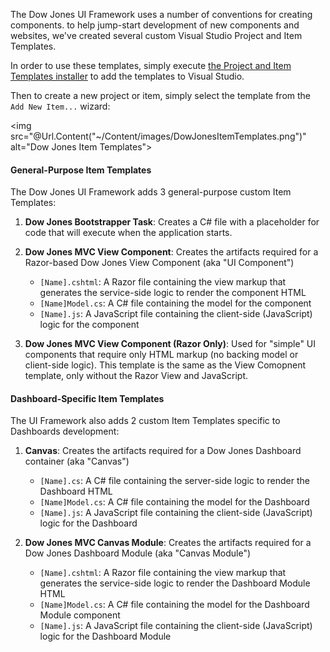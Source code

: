 The Dow Jones UI Framework uses a number of conventions for creating components.
to help jump-start development of new components and websites, we've created several custom Visual Studio Project and Item Templates.

In order to use these templates, simply execute <a href="file:///sbkntsfap05.dowjones.net/client_share/DJ Infrastructure/Tools/Dow Jones Templates.vsi">the Project and Item Templates installer</a> to add the templates to Visual Studio.

Then to create a new project or item, simply select the template from the `Add New Item...` wizard:

<img src="@Url.Content("~/Content/images/DowJonesItemTemplates.png")" alt="Dow Jones Item Templates">

#### General-Purpose Item Templates
The Dow Jones UI Framework adds 3 general-purpose custom Item Templates:

1. **Dow Jones Bootstrapper Task**: Creates a C# file with a placeholder for code that will execute when the application starts.

2. **Dow Jones MVC View Component**: Creates the artifacts required for a Razor-based Dow Jones View Component (aka "UI Component")
	* `[Name].cshtml`: A Razor file containing the view markup that generates the service-side logic to render the component HTML
	* `[Name]Model.cs`: A C# file containing the model for the component
	* `[Name].js`: A JavaScript file containing the client-side (JavaScript) logic for the component

3. **Dow Jones MVC View Component (Razor Only)**: Used for "simple" UI components that require only HTML markup (no backing model or client-side logic).  This template is the same as the View Comopnent template, only without the Razor View and JavaScript.


#### Dashboard-Specific Item Templates
The UI Framework also adds 2 custom Item Templates specific to Dashboards development:

1. **Canvas**: Creates the artifacts required for a Dow Jones Dashboard container (aka "Canvas")
	* `[Name].cs`: A C# file containing the server-side logic to render the Dashboard HTML
	* `[Name]Model.cs`: A C# file containing the model for the Dashboard
	* `[Name].js`: A JavaScript file containing the client-side (JavaScript) logic for the Dashboard

2. **Dow Jones MVC Canvas Module**: Creates the artifacts required for a Dow Jones Dashboard Module (aka "Canvas Module")
	* `[Name].cshtml`: A Razor file containing the view markup that generates the service-side logic to render the Dashboard Module HTML
	* `[Name]Model.cs`: A C# file containing the model for the Dashboard Module component
	* `[Name].js`: A JavaScript file containing the client-side (JavaScript) logic for the Dashboard Module

